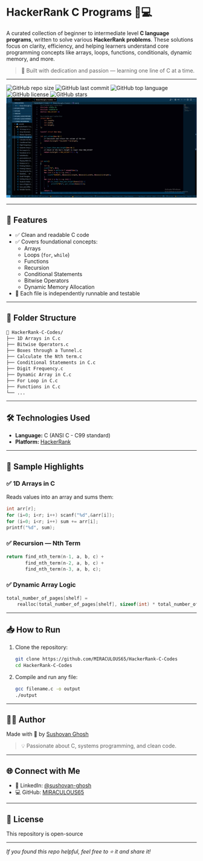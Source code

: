 
# HackerRank C Programs 🧠💻

A curated collection of beginner to intermediate level **C language programs**, written to solve various **HackerRank problems**. These solutions focus on clarity, efficiency, and helping learners understand core programming concepts like arrays, loops, functions, conditionals, dynamic memory, and more.

> 📌 Built with dedication and passion — learning one line of C at a time.

---

![GitHub repo size](https://img.shields.io/github/repo-size/MIRACULOUS65/HackerRank-C-Codes)
![GitHub last commit](https://img.shields.io/github/last-commit/MIRACULOUS65/HackerRank-C-Codes)
![GitHub top language](https://img.shields.io/github/languages/top/MIRACULOUS65/HackerRank-C-Codes)
![GitHub license](https://img.shields.io/github/license/MIRACULOUS65/HackerRank-C-Codes)
![GitHub stars](https://img.shields.io/github/stars/MIRACULOUS65/HackerRank-C-Codes?style=social)
![VS Code Review](./image/Screenshot%202025-06-05%20224453.jpg) 

---

## 🚀 Features

- ✅ Clean and readable C code
- ✅ Covers foundational concepts:
  - Arrays
  - Loops (`for`, `while`)
  - Functions
  - Recursion
  - Conditional Statements
  - Bitwise Operators
  - Dynamic Memory Allocation
- 🧪 Each file is independently runnable and testable

---

## 📂 Folder Structure

```
📁 HackerRank-C-Codes/
├── 1D Arrays in C.c
├── Bitwise Operators.c
├── Boxes through a Tunnel.c
├── Calculate the Nth term.c
├── Conditional Statements in C.c
├── Digit Frequency.c
├── Dynamic Array in C.c
├── For Loop in C.c
├── Functions in C.c
└── ...
```

---

## 🛠️ Technologies Used

- **Language:** C (ANSI C - C99 standard)
- **Platform:** [HackerRank](https://www.hackerrank.com/)

---

## 🧠 Sample Highlights

### ✅ 1D Arrays in C
Reads values into an array and sums them:
```c
int arr[r];
for (i=0; i<r; i++) scanf("%d",&arr[i]);
for (i=0; i<r; i++) sum += arr[i];
printf("%d", sum);
```

### ✅ Recursion — Nth Term
```c
return find_nth_term(n-1, a, b, c) + 
       find_nth_term(n-2, a, b, c) + 
       find_nth_term(n-3, a, b, c);
```

### ✅ Dynamic Array Logic
```c
total_number_of_pages[shelf] = 
    realloc(total_number_of_pages[shelf], sizeof(int) * total_number_of_books[shelf]);
```

---

## 📥 How to Run

1. Clone the repository:
   ```bash
   git clone https://github.com/MIRACULOUS65/HackerRank-C-Codes
   cd HackerRank-C-Codes
   ```

2. Compile and run any file:
   ```bash
   gcc filename.c -o output
   ./output
   ```

---

## 🙋‍♂️ Author

Made with 💙 by [Sushovan Ghosh](https://www.linkedin.com/in/sushovan-ghosh)  
>  💡 Passionate about C, systems programming, and clean code.

---

## 🌐 Connect with Me

- 📧 LinkedIn: [@sushovan-ghosh](https://www.linkedin.com/in/sushovan-ghosh)
- 💻 GitHub: [MIRACULOUS65](https://github.com/MIRACULOUS65)

---

## 📜 License

This repository is open-source 

---

_If you found this repo helpful, feel free to ⭐ it and share it!_
